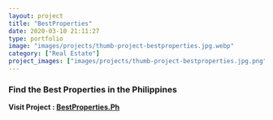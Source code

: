 ```yaml
---
layout: project
title: "BestProperties"
date: 2020-03-10 21:11:27
type: portfolio
image: "images/projects/thumb-project-bestproperties.jpg.webp"
category: ["Real Estate"]
project_images: ["images/projects/thumb-project-bestproperties.jpg.png"]
---
```



### Find the Best Properties in the Philippines

**Visit Project : [BestProperties.Ph](https://bestproperties.ph)**
